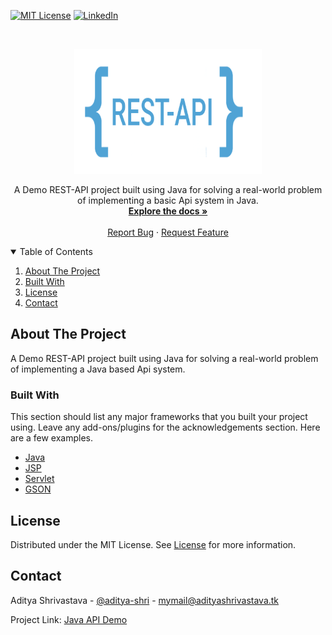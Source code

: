 [![MIT License][license-shield]][license-url]
[![LinkedIn][linkedin-shield]][linkedin-url]



<!-- PROJECT LOGO -->
<br />
<p align="center">
  <a href="https://github.com/aditya-shri/Java-API-Demo">
    <img src="images/images.png" alt="Logo" width="300" height="200">
  </a>

  <p align="center">
    A Demo REST-API project built using Java for solving a real-world problem of implementing a basic Api system in Java.
    <br />
    <a href="https://github.com/aditya-shri/Java-API-Demo"><strong>Explore the docs »</strong></a>
    <br />
    <br />
    <a href="https://github.com/aditya-shri/Java-API-Demo/issues">Report Bug</a>
    ·
    <a href="https://github.com/aditya-shri/Java-API-Demo/issues">Request Feature</a>
  </p>
</p>



<!-- TABLE OF CONTENTS -->
<details open="open">
  <summary>Table of Contents</summary>
  <ol>
    <li><a href="#about-the-project">About The Project</a></li>
    <li><a href="#built-with">Built With</a></li>
    <li><a href="#license">License</a></li>
    <li><a href="#contact">Contact</a></li>
  </ol>
</details>



<!-- ABOUT THE PROJECT -->
## About The Project

A Demo REST-API project built using Java for solving a real-world problem of implementing a Java based Api system.

### Built With

This section should list any major frameworks that you built your project using. Leave any add-ons/plugins for the acknowledgements section. Here are a few examples.
* [Java](https://www.java.com/en/)
* [JSP](https://en.wikipedia.org/wiki/Jakarta_Server_Pages)
* [Servlet](https://docs.oracle.com/javaee/6/api/javax/servlet/Servlet.html)
* [GSON](https://github.com/google/gson)

<!-- LICENSE -->
## License

Distributed under the MIT License. See [License][license-url] for more information.



<!-- CONTACT -->
## Contact

Aditya Shrivastava - [@aditya-shri](https://www.linkedin.com/in/aditya-shri/) - mymail@adityashrivastava.tk

Project Link: [Java API Demo](https://github.com/aditya-shri/Java-API-Demo)


<!-- MARKDOWN LINKS & IMAGES -->
<!-- https://www.markdownguide.org/basic-syntax/#reference-style-links -->
[license-shield]: https://img.shields.io/github/license/othneildrew/Best-README-Template.svg?style=for-the-badge
[license-url]: https://github.com/aditya-shri/Java-API-Demo/blob/main/LICENSE.txt
[linkedin-shield]: https://img.shields.io/badge/-LinkedIn-black.svg?style=for-the-badge&logo=linkedin&colorB=555
[linkedin-url]: https://linkedin.com/in/aditya-shri
